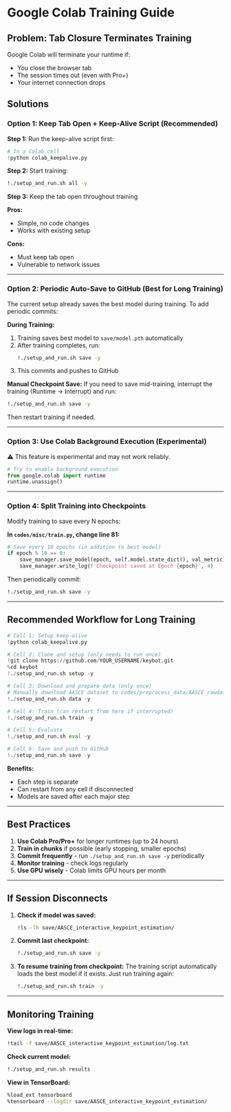 # Google Colab Training Guide

## Problem: Tab Closure Terminates Training

Google Colab will terminate your runtime if:
- You close the browser tab
- The session times out (even with Pro+)
- Your internet connection drops

## Solutions

### Option 1: Keep Tab Open + Keep-Alive Script (Recommended)

**Step 1:** Run the keep-alive script first:
```python
# In a Colab cell
!python colab_keepalive.py
```

**Step 2:** Start training:
```bash
!./setup_and_run.sh all -y
```

**Step 3:** Keep the tab open throughout training

**Pros:**
- Simple, no code changes
- Works with existing setup

**Cons:**
- Must keep tab open
- Vulnerable to network issues

---

### Option 2: Periodic Auto-Save to GitHub (Best for Long Training)

The current setup already saves the best model during training. To add periodic commits:

**During Training:**
1. Training saves best model to `save/model.pth` automatically
2. After training completes, run:
   ```bash
   !./setup_and_run.sh save -y
   ```
3. This commits and pushes to GitHub

**Manual Checkpoint Save:**
If you need to save mid-training, interrupt the training (Runtime → Interrupt) and run:
```bash
!./setup_and_run.sh save -y
```
Then restart training if needed.

---

### Option 3: Use Colab Background Execution (Experimental)

⚠️ This feature is experimental and may not work reliably.

```python
# Try to enable background execution
from google.colab import runtime
runtime.unassign()
```

---

### Option 4: Split Training into Checkpoints

Modify training to save every N epochs:

**In `codes/misc/train.py`, change line 81:**
```python
# Save every 10 epochs (in addition to best model)
if epoch % 10 == 0:
    save_manager.save_model(epoch, self.model.state_dict(), val_metric)
    save_manager.write_log(f'Checkpoint saved at Epoch {epoch}', 4)
```

Then periodically commit:
```bash
!./setup_and_run.sh save -y
```

---

## Recommended Workflow for Long Training

```python
# Cell 1: Setup keep-alive
!python colab_keepalive.py

# Cell 2: Clone and setup (only needs to run once)
!git clone https://github.com/YOUR_USERNAME/keybot.git
%cd keybot
!./setup_and_run.sh setup -y

# Cell 3: Download and prepare data (only once)
# Manually download AASCE dataset to codes/preprocess_data/AASCE_rawdata/
!./setup_and_run.sh data -y

# Cell 4: Train (can restart from here if interrupted)
!./setup_and_run.sh train -y

# Cell 5: Evaluate
!./setup_and_run.sh eval -y

# Cell 6: Save and push to GitHub
!./setup_and_run.sh save -y
```

**Benefits:**
- Each step is separate
- Can restart from any cell if disconnected
- Models are saved after each major step

---

## Best Practices

1. **Use Colab Pro/Pro+** for longer runtimes (up to 24 hours)
2. **Train in chunks** if possible (early stopping, smaller epochs)
3. **Commit frequently** - run `./setup_and_run.sh save -y` periodically
4. **Monitor training** - check logs regularly
5. **Use GPU wisely** - Colab limits GPU hours per month

---

## If Session Disconnects

1. **Check if model was saved:**
   ```bash
   !ls -lh save/AASCE_interactive_keypoint_estimation/
   ```

2. **Commit last checkpoint:**
   ```bash
   !./setup_and_run.sh save -y
   ```

3. **To resume training from checkpoint:**
   The training script automatically loads the best model if it exists.
   Just run training again:
   ```bash
   !./setup_and_run.sh train -y
   ```

---

## Monitoring Training

**View logs in real-time:**
```bash
!tail -f save/AASCE_interactive_keypoint_estimation/log.txt
```

**Check current model:**
```bash
!./setup_and_run.sh results
```

**View in TensorBoard:**
```bash
%load_ext tensorboard
%tensorboard --logdir save/AASCE_interactive_keypoint_estimation/
```

